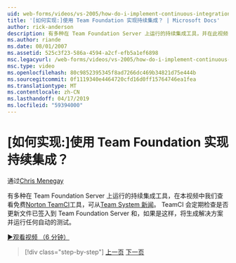 ```yaml
---
uid: web-forms/videos/vs-2005/how-do-i-implement-continuous-integration-with-team-foundation
title: '[如何实现:]使用 Team Foundation 实现持续集成？ | Microsoft Docs'
author: rick-anderson
description: 有多种在 Team Foundation Server 上运行的持续集成工具，并在此视频中我们查看免费 Norton TeamCI 工具 avail...
ms.author: riande
ms.date: 08/01/2007
ms.assetid: 525c3f23-586a-4594-a2cf-efb5a1ef6898
msc.legacyurl: /web-forms/videos/vs-2005/how-do-i-implement-continuous-integration-with-team-foundation
msc.type: video
ms.openlocfilehash: 80c9852395345f8ad7266dc469b34821d75e444b
ms.sourcegitcommit: 0f1119340e4464720cfd16d0ff15764746ea1fea
ms.translationtype: MT
ms.contentlocale: zh-CN
ms.lasthandoff: 04/17/2019
ms.locfileid: "59394000"
---
```

# <a name="how-do-i-implement-continuous-integration-with-team-foundation"></a>[如何实现:]使用 Team Foundation 实现持续集成？

通过[Chris Menegay](https://twitter.com/CMenegay)

有多种在 Team Foundation Server 上运行的持续集成工具，在本视频中我们查看免费[Norton TeamCI](http://teamsystemrocks.com/files/12/tools/entry1018.aspx)工具，可从[Team System 新闻](http://teamsystemrocks.com/)。 TeamCI 会定期检查是否更新文件已签入到 Team Foundation Server 和，如果是这样，将生成解决方案并运行任何自动的测试。

[&#9654;观看视频 （6 分钟）](https://channel9.msdn.com/Blogs/ASP-NET-Site-Videos/how-do-i-implement-continuous-integration-with-team-foundation)

> [!div class="step-by-step"]
> [上一页](how-do-i-discover-application-changes-prior-to-deployment.md)
> [下一页](how-do-i-automate-testing-using-team-build.md)

